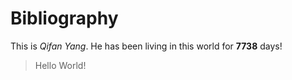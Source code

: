 # Bibliography
This is *Qifan Yang*. He has been living in this world for **7738** days! 

> Hello World!